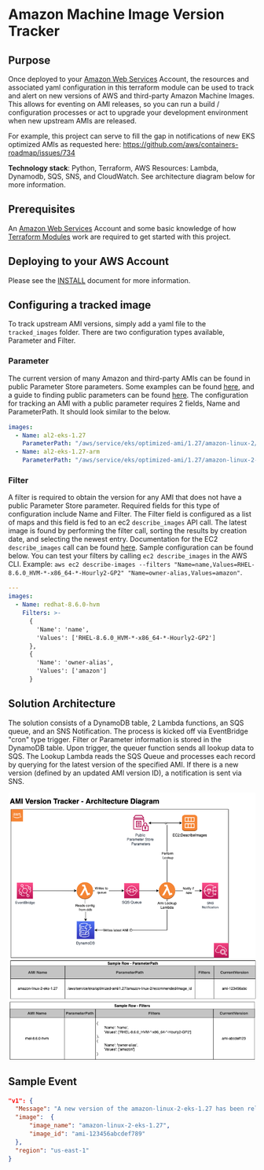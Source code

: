 # Amazon Machine Image Version Tracker

## Purpose

Once deployed to your [Amazon Web Services](https://aws.amazon.com) Account, the resources and associated yaml configuration in this terraform module can be used to track and alert on new versions of AWS and third-party Amazon Machine Images.  This allows for eventing on AMI releases, so you can run a build / configuration processes or act to upgrade your development environment when new upstream AMIs are released.

For example, this project can serve to fill the gap in notifications of new EKS optimized AMIs as requested here: https://github.com/aws/containers-roadmap/issues/734

**Technology stack**: Python, Terraform, AWS Resources: Lambda, Dynamodb, SQS, SNS, and CloudWatch.  See architecture diagram below for more information.

## Prerequisites

An [Amazon Web Services](https://aws.amazon.com) Account and some basic knowledge of how [Terraform Modules](https://developer.hashicorp.com/terraform/language/modules) work are required to get started with this project.

## Deploying to your AWS Account

Please see the [INSTALL](INSTALL.md) document for more information.

## Configuring a tracked image

To track upstream AMI versions, simply add a yaml file to the `tracked_images` folder.  There are two configuration types available, Parameter and Filter.

### Parameter

The current version of many Amazon and third-party AMIs can be found in public Parameter Store parameters.  Some examples can be found [here](https://docs.aws.amazon.com/eks/latest/userguide/retrieve-ami-id.html), and a guide to finding public parameters can be found [here](https://docs.aws.amazon.com/systems-manager/latest/userguide/parameter-store-finding-public-parameters.html).  The configuration for tracking an AMI with a public parameter requires 2 fields, Name and ParameterPath.  It should look similar to the below. 

```yaml
images:
  - Name: al2-eks-1.27
    ParameterPath: "/aws/service/eks/optimized-ami/1.27/amazon-linux-2/recommended/image_id"
  - Name: al2-eks-1.27-arm
    ParameterPath: "/aws/service/eks/optimized-ami/1.27/amazon-linux-2-arm64/recommended/image_id"
```

### Filter

A filter is required to obtain the version for any AMI that does not have a public Parameter Store parameter.  Required fields for this type of configuration include Name and Filter.  The Filter field is configured as a list of maps and this field is fed to an ec2 `describe_images` API call.  The latest image is found by performing the filter call, sorting the results by creation date, and selecting the newest entry.  Documentation for the EC2 `describe_images` call can be found [here](https://boto3.amazonaws.com/v1/documentation/api/latest/reference/services/ec2/client/describe_images.html).  Sample configuration can be found below.  You can test your filters by calling `ec2 describe_images` in the AWS CLI.  Example: `aws ec2 describe-images --filters "Name=name,Values=RHEL-8.6.0_HVM-*-x86_64-*-Hourly2-GP2" "Name=owner-alias,Values=amazon"`.

```yaml
---
images:
  - Name: redhat-8.6.0-hvm
    Filters: >-
      {
        'Name': 'name',
        'Values': ['RHEL-8.6.0_HVM-*-x86_64-*-Hourly2-GP2']
      },
      {
        'Name': 'owner-alias',
        'Values': ['amazon'] 
      }
```

## Solution Architecture 

The solution consists of a DynamoDB table, 2 Lambda functions, an SQS queue, and an SNS Notification.  The process is kicked off via EventBridge "cron" type trigger. Filter or Parameter information is stored in the DynamoDB table.  Upon trigger, the queuer function sends all lookup data to SQS.  The Lookup Lambda reads the SQS Queue and processes each record by querying for the latest version of the specified AMI.  If there is a new version (defined by an updated AMI version ID), a notification is sent via SNS.

![Solution Architecture](./AMIVersionTracker.png)

## Sample Event

```json
"v1": {
  "Message": "A new version of the amazon-linux-2-eks-1.27 has been released. You are now able to launch new EC2 instances from these AMIs.",
  "image":  {
      "image_name": "amazon-linux-2-eks-1.27",
      "image_id": "ami-123456abcdef789"
  },
  "region": "us-east-1"
}

```